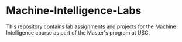 # Machine-Intelligence-Labs
This repository contains lab assignments and projects for the Machine Intelligence course as part of the Master's program at USC.
